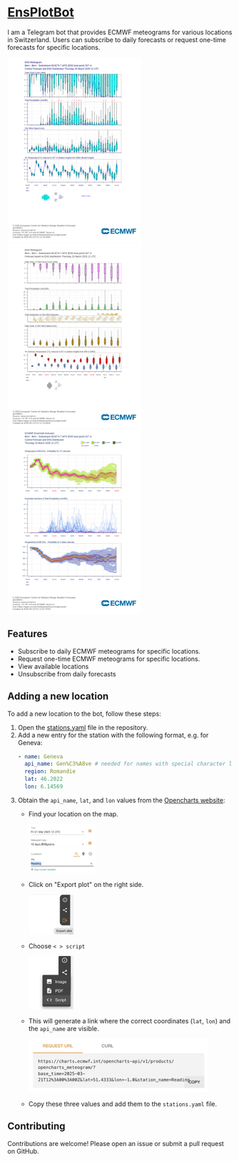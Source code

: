 # [EnsPlotBot](https://t.me/EnsPlotBot)

I am a Telegram bot that provides ECMWF meteograms for various locations in Switzerland. Users can subscribe to daily forecasts or request one-time forecasts for specific locations.

<img src="pics/Bern_classical_10d.png" width="300">  <img src="pics/Bern_classical_15d.png" width="300"> <img src="pics/Bern_classical_plume.png" width="300">

## Features

- Subscribe to daily ECMWF meteograms for specific locations.
- Request one-time ECMWF meteograms for specific locations.
- View available locations
- Unsubscribe from daily forecasts

## Adding a new location

To add a new location to the bot, follow these steps:

1. Open the [stations.yaml](stations.yaml) file in the repository.
2. Add a new entry for the station with the following format, e.g. for Geneva:
    ```yaml
    - name: Geneva
      api_name: Gen%C3%A8ve # needed for names with special character like é or è
      region: Romandie
      lat: 46.2022
      lon: 6.14569
    ```
3. Obtain the `api_name`, `lat`, and `lon` values from the [Opencharts website](https://charts.ecmwf.int/products/opencharts_meteogram?base_time=202503211200&epsgram=classical_10d&lat=51.4333&lon=-1.0&station_name=Reading):
    - Find your location on the map.

      <img src="pics/select_location.png" alt="Select Location" width="150"> 
    - Click on "Export plot" on the right side.

      <img src="pics/export_plot.png" alt="Export Plot" width="100">
    - Choose `< > script`

      <img src="pics/choose_link.png" alt="Export for script" width="100">
    - This will generate a link where the correct coordinates (`lat`, `lon`) and the `api_name` are visible.
    
      <img src="pics/url.png" alt="Generate link" width="400">
    - Copy these three values and add them to the `stations.yaml` file.

## Contributing

Contributions are welcome! Please open an issue or submit a pull request on GitHub.
